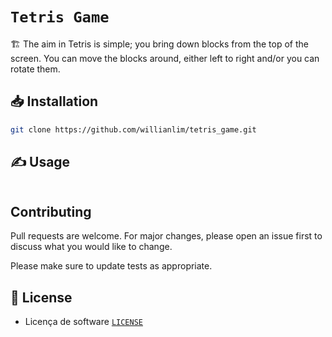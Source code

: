 # `Tetris Game`

🏗 The aim in Tetris is simple; you bring down blocks from the top of the screen. You can move the blocks around, either left to right and/or you can rotate them.

## 📥 Installation

```bash
git clone https://github.com/willianlim/tetris_game.git
```

## ✍ Usage

```bash

```


## Contributing
Pull requests are welcome. For major changes, please open an issue first to discuss what you would like to change.

Please make sure to update tests as appropriate.

## 📝 License
- Licença de software [`LICENSE`](https://github.com/willianlim/tetris_game/blob/main/LICENSE)
